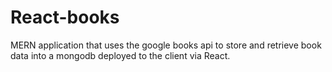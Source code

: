# React-books
MERN application that uses the google books api to store and retrieve book data into a mongodb deployed to the client via React.
